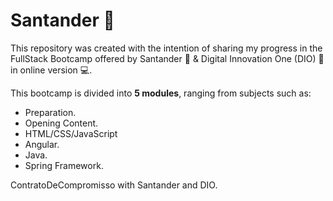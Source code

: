 # Santander :bank:

This repository was created with the intention of sharing my progress in the FullStack Bootcamp offered by Santander :bank: & Digital Innovation One (DIO) :school: in online version :computer:.

This bootcamp is divided into **5 modules**, ranging from subjects such as:

- Preparation.
- Opening Content.
- HTML/CSS/JavaScript
- Angular.
- Java.
- Spring Framework.

ContratoDeCompromisso with Santander and DIO. 
